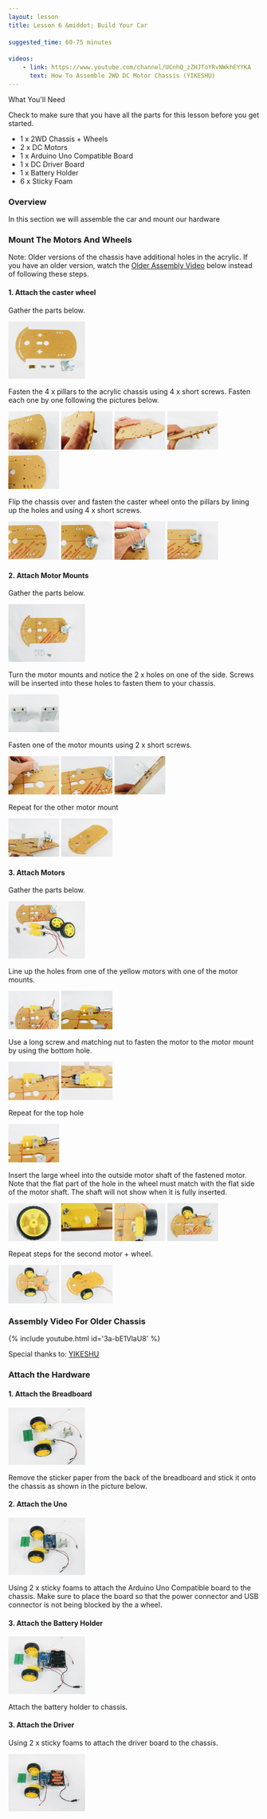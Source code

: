 ```yaml
---
layout: lesson
title: Lesson 6 &middot; Build Your Car

suggested_time: 60-75 minutes  

videos:
    - link: https://www.youtube.com/channel/UCnhQ_zZHJToYRvNWkhEYYKA
      text: How To Assemble 2WD DC Motor Chassis (YIKESHU)
---
```


What You'll Need

Check to make sure that you have all the parts for this lesson before you get started. 

- 1 x 2WD Chassis + Wheels
- 2 x DC Motors
- 1 x Arduino Uno Compatible Board
- 1 x DC Driver Board
- 1 x Battery Holder
- 6 x Sticky Foam

### Overview

In this section we will assemble the car and mount our hardware

### Mount The Motors And Wheels

Note: Older versions of the chassis have additional holes in the acrylic.  If you have an older version, watch the [Older Assembly Video](#assembly-video-for-older-chassis) below instead of following these steps.

#### 1. Attach the caster wheel

Gather the parts below.

<img src="1a.jpg" style="zoom:15%;" class="image center" />

Fasten the 4 x pillars to the acrylic chassis using 4 x short screws.  Fasten each one by one following the pictures below.

<img src="1b.jpg" style="zoom:10%;" class="image center" />

<img src="1c.jpg" style="zoom:10%;" class="image center" />

<img src="1d.jpg" style="zoom:10%;" class="image center" />

<img src="1e.jpg" style="zoom:10%;" class="image center" />

<img src="1f.jpg" style="zoom:10%;" class="image center" />

Flip the chassis over and fasten the caster wheel onto the pillars by lining up the holes and using 4 x short screws.

<img src="1g.jpg" style="zoom:10%;" class="image center" />

<img src="1h.jpg" style="zoom:10%;" class="image center" />

<img src="1i.jpg" style="zoom:10%;" class="image center" />

<img src="1j.jpg" style="zoom:10%;" class="image center" />

#### 2. Attach Motor Mounts

Gather the parts below.

<img src="2a.jpg" style="zoom:15%;" class="image center" />

Turn the motor mounts and notice the 2 x holes on one of the side.  Screws will be inserted into these holes to fasten them to your chassis.

<img src="2b.jpg" style="zoom:10%;" class="image center" />

Fasten one of the motor mounts using 2 x short screws.

<img src="2c.jpg" style="zoom:10%;" class="image center" />

<img src="2d.jpg" style="zoom:10%;" class="image center" />

<img src="2e.jpg" style="zoom:10%;" class="image center" />

Repeat for the other motor mount

<img src="2f.jpg" style="zoom:10%;" class="image center" />

<img src="2g.jpg" style="zoom:10%;" class="image center" />

#### 3. Attach Motors

Gather the parts below.

<img src="3a.jpg" style="zoom:15%;" class="image center" />

Line up the holes from one of the yellow motors with one of the motor mounts.

<img src="3c.jpg" style="zoom:10%;" class="image center" />

<img src="3b.jpg" style="zoom:10%;" class="image center" />

Use a long screw and matching nut to fasten the motor to the motor mount by using the bottom hole.  

<img src="3d.jpg" style="zoom:10%;" class="image center" />

<img src="3e.jpg" style="zoom:10%;" class="image center" />

Repeat for the top hole

<img src="3f.jpg" style="zoom:10%;" class="image center" />

Insert the large wheel into the outside motor shaft of the fastened motor.  Note that the flat part of the hole in the wheel must match with the flat side of the motor shaft.  The shaft will not show when it is fully inserted.

<img src="3g.jpg" style="zoom:10%;" class="image center" />

<img src="3h.jpg" style="zoom:10%;" class="image center" />

<img src="3i.jpg" style="zoom:10%;" class="image center" />

<img src="3j.jpg" style="zoom:10%;" class="image center" />

Repeat steps for the second motor + wheel.

<img src="3k.jpg" style="zoom:10%;" class="image center" />

<img src="3l.jpg" style="zoom:10%;" class="image center" />

### Assembly Video For Older Chassis

{% include youtube.html id='3a-bE1VlaU8' %}

Special thanks to: [YIKESHU](https://www.youtube.com/channel/UCnhQ_zZHJToYRvNWkhEYYKA)

### Attach the Hardware

#### 1. Attach the Breadboard

<img src="fig_7_ (2).jpg" style="zoom:15%;" class="image center" />

Remove the sticker paper from the back of the breadboard and stick it onto the chassis as shown in the picture below.

#### 2. Attach the Uno

<img src="fig_7_ (3).jpg" style="zoom:15%;" class="image center" />

Using 2 x sticky foams to attach the Arduino Uno Compatible board to the chassis.  Make sure to place the board so that the power connector and USB connector is not being blocked by the a wheel.

#### 3. Attach the Battery Holder

<img src="fig_7_ (4).jpg" style="zoom:15%;" class="image center" />

Attach the battery holder to chassis.

#### 3. Attach the Driver

Using 2 x sticky foams to attach the driver board to the chassis.

<img src="fig_7_ (8).jpg" style="zoom:15%;" class="image center" />

